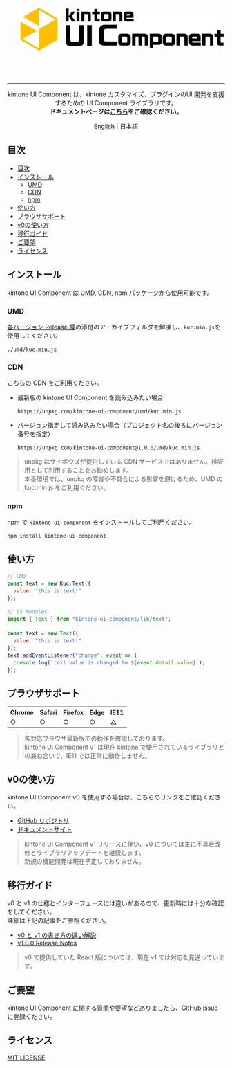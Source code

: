 <p align="center">
  <img src="./images/logo.png" alt="kuc-logo" align="center" height="100" style="margin: 30px; 0;">
</p>
<br />

---

<p align="center">
kintone UI Component は、kintone カスタマイズ、プラグインのUI 開発を支援するための UI Component ライブラリです。<br />
<strong>ドキュメントページは<a href="https://kintone-ui-component.netlify.app" rel="noopener" target="_blank">こちら</a>をご確認ください。</strong>
</p>

<p align="center">
  <a href="./README.md">English</a> | 日本語
</p>


## 目次
- [目次](#目次)
- [インストール](#インストール)
  - [UMD](#umd)
  - [CDN](#cdn)
  - [npm](#npm)
- [使い方](#使い方)
- [ブラウザサポート](#ブラウザサポート)
- [v0の使い方](#v0の使い方)
- [移行ガイド](#移行ガイド)
- [ご要望](#ご要望)
- [ライセンス](#ライセンス)

## インストール
kintone UI Component は UMD, CDN, npm パッケージから使用可能です。

### UMD
[各バージョン Release 欄](https://github.com/kintone-labs/kintone-ui-component/releases)の添付のアーカイブフォルダを解凍し、`kuc.min.js`を使用してください。
```
./umd/kuc.min.js
```

### CDN
こちらの CDN をご利用ください。

- 最新版の kintone UI Component を読み込みたい場合
  ```
  https://unpkg.com/kintone-ui-component/umd/kuc.min.js
  ```

- バージョン指定して読み込みたい場合（プロジェクト名の後ろにバージョン番号を指定）
  ```
  https://unpkg.com/kintone-ui-component@1.0.0/umd/kuc.min.js
  ```

> unpkg はサイボウズが提供している CDN サービスではありません。検証用として利用することをお勧めします。<br />
> 本番環境では、unpkg の障害や不具合による影響を避けるため、UMD の kuc.min.js をご利用ください。

### npm
npm で `kintone-ui-component` をインストールしてご利用ください。
```bash
npm install kintone-ui-component
```

## 使い方

```javascript
// UMD
const text = new Kuc.Text({
  value: "this is text!"
});
```

```javascript
// ES modules
import { Text } from "kintone-ui-component/lib/text";

const text = new Text({
  value: "this is text!"
});
text.addEventListener("change", event => {
  console.log(`text value is changed to ${event.detail.value}`);
});


```

## ブラウザサポート

<table>
  <tr>
    <th>Chrome</th>
    <th>Safari</th>
    <th>Firefox</th>
    <th>Edge</th>
    <th>IE11</th>
  </tr>
  <tr>
    <td>○</td>
    <td>○</td>
    <td>○</td>
    <td>○</td>
    <td>△</td>
  </tr>
</table>

> 各対応ブラウザ最新版での動作を確認しております。<br />
> kintone UI Component v1 は現在 kintone で使用されているライブラリとの兼ね合いで、IE11 では正常に動作しません。

## v0の使い方
kintone UI Component v0 を使用する場合は、こちらのリンクをご確認ください。
- [GitHub リポジトリ](https://github.com/kintone-labs/kintone-ui-component/tree/v0_dev)
- [ドキュメントサイト](https://kintone-labs.github.io/kintone-ui-component/latest)

> kintone UI Component v1 リリースに伴い、v0 については主に不具合改修とライブラリアップデートを継続します。<br />
> 新規の機能開発は現在予定しておりません。

## 移行ガイド
v0 と v1 の仕様とインターフェースには違いがあるので、更新時には十分な確認をしてください。<br />
詳細は下記の記事をご参照ください。
- [v0 と v1 の書き方の違い解説](https://kintone-ui-component.netlify.app/docs/guides/comparison-v0-v1)
- [v1.0.0 Release Notes](https://kintone-ui-component.netlify.app/blog/2021/03/04/v1.0.0-release-notes)

> v0 で提供していた React 版については、現在 v1 では対応を見送っています。

## ご要望
kintone UI Component に関する質問や要望などありましたら、[GitHub issue](https://github.com/kintone-labs/kintone-ui-component/issues/new/choose) に登録ください。

## ライセンス
[MIT LICENSE](./LICENSE)
